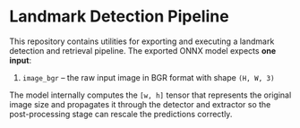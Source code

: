 # Landmark Detection Pipeline

This repository contains utilities for exporting and executing a landmark
detection and retrieval pipeline. The exported ONNX model expects **one
input**:

1. `image_bgr` – the raw input image in BGR format with shape `(H, W, 3)`

The model internally computes the `[w, h]` tensor that represents the
original image size and propagates it through the detector and extractor so
the post-processing stage can rescale the predictions correctly.
